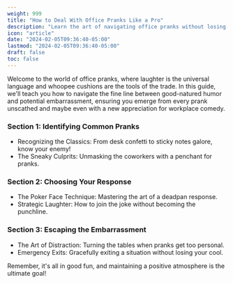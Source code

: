 ```yaml
---
weight: 999
title: "How to Deal With Office Pranks Like a Pro"
description: "Learn the art of navigating office pranks without losing your cool. This guide covers everything from whoopee cushions to fake spiders, providing step-by-step instructions on how to play along or gracefully escape embarrassing situations. Remember, laughter is the best medicine for workplace shenanigans!"
icon: "article"
date: "2024-02-05T09:36:40-05:00"
lastmod: "2024-02-05T09:36:40-05:00"
draft: false
toc: false
---
```


Welcome to the world of office pranks, where laughter is the universal language and whoopee cushions are the tools of the trade. In this guide, we'll teach you how to navigate the fine line between good-natured humor and potential embarrassment, ensuring you emerge from every prank unscathed and maybe even with a new appreciation for workplace comedy.

### Section 1: Identifying Common Pranks

- Recognizing the Classics: From desk confetti to sticky notes galore, know your enemy!
- The Sneaky Culprits: Unmasking the coworkers with a penchant for pranks.

### Section 2: Choosing Your Response

- The Poker Face Technique: Mastering the art of a deadpan response.
- Strategic Laughter: How to join the joke without becoming the punchline.

### Section 3: Escaping the Embarrassment

- The Art of Distraction: Turning the tables when pranks get too personal.
- Emergency Exits: Gracefully exiting a situation without losing your cool.

Remember, it's all in good fun, and maintaining a positive atmosphere is the ultimate goal!
